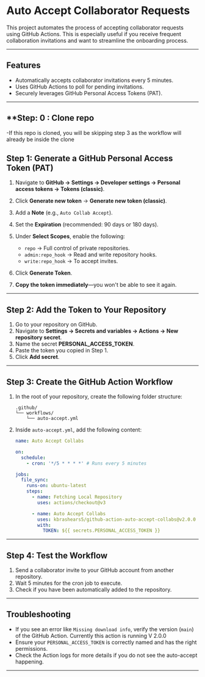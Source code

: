 # Auto Accept Collaborator Requests

This project automates the process of accepting collaborator requests using GitHub Actions. This is especially useful if you receive frequent collaboration invitations and want to streamline the onboarding process.

---

##  **Features**

* Automatically accepts collaborator invitations every 5 minutes.
* Uses GitHub Actions to poll for pending invitations.
* Securely leverages GitHub Personal Access Tokens (PAT).

---
## **Step: 0 : Clone repo
 -If this repo is cloned, you will be skipping step 3 as the workflow will already be inside the clone

##  **Step 1: Generate a GitHub Personal Access Token (PAT)**

1. Navigate to **GitHub → Settings → Developer settings → Personal access tokens → Tokens (classic)**.
2. Click **Generate new token** → **Generate new token (classic)**.
3. Add a **Note** (e.g., `Auto Collab Accept`).
4. Set the **Expiration** (recommended: 90 days or 180 days).
5. Under **Select Scopes**, enable the following:

   * `repo` → Full control of private repositories.
   * `admin:repo_hook` → Read and write repository hooks.
   * `write:repo_hook` → To accept invites.
6. Click **Generate Token**.
7. **Copy the token immediately**—you won't be able to see it again.

---

## **Step 2: Add the Token to Your Repository**

1. Go to your repository on GitHub.
2. Navigate to **Settings → Secrets and variables → Actions → New repository secret**.
3. Name the secret **PERSONAL\_ACCESS\_TOKEN**.
4. Paste the token you copied in Step 1.
5. Click **Add secret**.

---

##  **Step 3: Create the GitHub Action Workflow**

1. In the root of your repository, create the following folder structure:

   ```plaintext
   .github/
   └── workflows/
       └── auto-accept.yml
   ```

2. Inside `auto-accept.yml`, add the following content:

   ```yaml
   name: Auto Accept Collabs

   on:
     schedule:
       - cron: '*/5 * * * *' # Runs every 5 minutes

   jobs:
     file_sync:
       runs-on: ubuntu-latest
       steps:
         - name: Fetching Local Repository
           uses: actions/checkout@v3

         - name: Auto Accept Collabs
           uses: kbrashears5/github-action-auto-accept-collabs@v2.0.0
           with:
             TOKEN: ${{ secrets.PERSONAL_ACCESS_TOKEN }}
   ```

---

##  **Step 4: Test the Workflow**

1. Send a collaborator invite to your GitHub account from another repository.
2. Wait 5 minutes for the cron job to execute.
3. Check if you have been automatically added to the repository.

---

##  **Troubleshooting**

* If you see an error like `Missing download info`, verify the version (`main`) of the GitHub Action. Currently this action is running V 2.0.0
* Ensure your `PERSONAL_ACCESS_TOKEN` is correctly named and has the right permissions.
* Check the Action logs for more details if you do not see the auto-accept happening.

---


